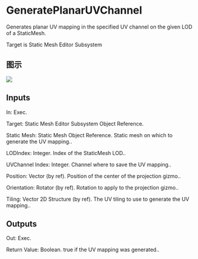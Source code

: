 # GeneratePlanarUVChannel

Generates planar UV mapping in the specified UV channel on the given LOD of a StaticMesh.

Target is Static Mesh Editor Subsystem

## 图示

![]($-20221218-21033473.png)

## Inputs

In: Exec.

Target: Static Mesh Editor Subsystem Object Reference.

Static Mesh: Static Mesh Object Reference. Static mesh on which to generate the UV mapping..

LODIndex: Integer. Index of the StaticMesh LOD..

UVChannel Index: Integer. Channel where to save the UV mapping..

Position: Vector (by ref). Position of the center of the projection gizmo..

Orientation: Rotator (by ref). Rotation to apply to the projection gizmo..

Tiling: Vector 2D Structure (by ref). The UV tiling to use to generate the UV mapping..  

## Outputs

Out: Exec.

Return Value: Boolean. true if the UV mapping was generated..

